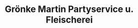 ---
title: "Grönke Martin Partyservice u. Fleischerei"
url: /hohen-neuendorf/groenke-martin-partyservice-u-fleischerei/
shop: Metzgerei
---